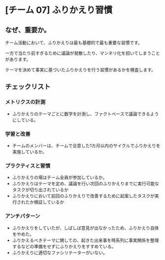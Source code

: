 
# [チーム 07] ふりかえり習慣 

## なぜ、重要か。
チーム活動において、ふりかえりは最も基礎的で最も重要な習慣です。

一方で当たり前すぎるために議論が発散したり、マンネリ化を招いてしまうことがあります。

テーマを決めて事実に基づいたふりかえりを行う習慣があるかを検査します。


## チェックリスト 

### メトリクスの計測
+ ふりかえりのテーマごとに数字を計測し、ファクトベースで議論できるようにしている。


### 学習と改善
+ チームのメンバーは、チームで合意した1カ月以内のサイクルでふりかえりを実施しているか。

### プラクティスと習慣
+ ふりかえりの場はチーム全員が参加しているか。
+ ふりかえりはテーマを定め、議論を行い次回のふりかえりまでに実行可能なタスクが切り出されているか
+ ふりかえりにおいて前回のふりかえりで改善するために起案したタスクが実行されたか検証しているか

### アンチパターン
+ ふりかえりをしていたが、しばしば意見が出なかったため、ふりかえり自体をやめた。
+ ふりかえるべきテーマに関しての、起きた出来事を時系列に事実関係を整理するなどの準備をせずにふりかえりをすすめている。
+ ふりかえりに適切なファシリテーターがいない。
            